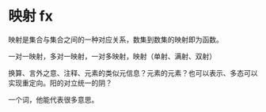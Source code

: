 
# 映射 fx

映射是集合与集合之间的一种对应关系，数集到数集的映射即为函数。

一对一映射，多对一映射，一对多映射，映射（单射、满射、双射）


换算、言外之意、注释、元素的类似元信息？元素的元素？也可以表示、多态可以实现重定向。阳的对立统一的阴？

一个词，他能代表很多意思。